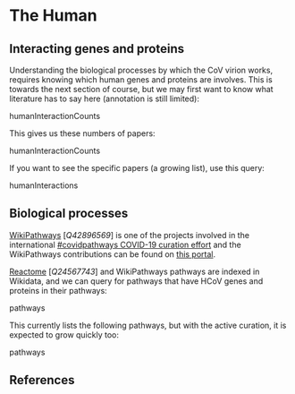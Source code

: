 # The Human

## Interacting genes and proteins

Understanding the biological processes by which the CoV virion works,
requires knowing which human genes and proteins are involves. This
is towards the next section of course, but we may first want to
know what literature has to say here (annotation is still limited):

<sparql>humanInteractionCounts</sparql>

This gives us these numbers of papers:

<out>humanInteractionCounts</out>

If you want to see the specific papers (a growing list), use this query:

<sparql>humanInteractions</sparql>

## Biological processes

[WikiPathways](https://wikipathways.org/) [<cite>Q42896569</cite>]
is one of the projects involved in the international
[#covidpathways COVID-19 curation effort](https://covid.pages.uni.lu/map_curation)
and the WikiPathways contributions can be found
on [this portal](http://covid.wikipathways.org/).

[Reactome](http://reactome.org/) [<cite>Q24567743</cite>] and WikiPathways pathways are indexed in Wikidata,
and we can query for pathways that have HCoV genes and proteins in their
pathways:

<sparql>pathways</sparql>

This currently lists the following pathways, but with the active curation,
it is expected to grow quickly too:

<out>pathways</out>

## References

<references/>

